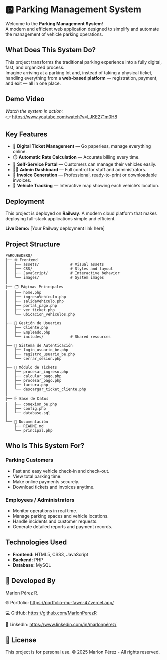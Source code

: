 # 🅿️ Parking Management System

Welcome to the **Parking Management System**!  
A modern and efficient web application designed to simplify and automate the management of vehicle parking operations.



## What Does This System Do?

This project transforms the traditional parking experience into a fully digital, fast, and organized process.  
Imagine arriving at a parking lot and, instead of taking a physical ticket, handling everything from a **web-based platform** — registration, payment, and exit — all in one place.



## Demo Video

*Watch the system in action:*  
👉 https://www.youtube.com/watch?v=LJKE271m0H8


## Key Features

- 🎫 **Digital Ticket Management** — Go paperless, manage everything online.  
- ⏱️ **Automatic Rate Calculation** — Accurate billing every time.  
- 📱 **Self-Service Portal** — Customers can manage their vehicles easily.  
- 👨‍💼 **Admin Dashboard** — Full control for staff and administrators.  
- 🧾 **Invoice Generation** — Professional, ready-to-print or downloadable invoices.  
- 📍 **Vehicle Tracking** — Interactive map showing each vehicle’s location.

 ## Deployment
This project is deployed on **Railway**. A modern cloud platform that makes deploying full-stack applications simple and efficient.

**Live Demo:** [Your Railway deployment link here]



##  Project Structure

    PARQUEADERO/
    ├── 🌐 Frontend
    │   ├── assets/              # Visual assets
    │   ├── CSS/                 # Styles and layout
    │   ├── JavaScript/          # Interactive behavior
    │   └── images/              # System images
    │
    ├── 🗂️ Páginas Principales
    │   ├── home.php
    │   ├── ingresoVehículo.php
    │   ├── salidaVehículo.php
    │   ├── portal_pago.php
    │   ├── ver_ticket.php
    │   └── ubicacion_vehiculos.php
    │
    ├── 👥 Gestión de Usuarios
    │   ├── Cliente.php
    │   ├── Empleado.php
    │   └── includes/            # Shared resources
    │
    ├── 🔐 Sistema de Autenticación
    │   ├── login_usuario_be.php
    │   ├── registro_usuario_be.php
    │   └── cerrar_sesion.php
    │
    ├── 🎫 Módulo de Tickets
    │   ├── procesar_ingreso.php
    │   ├── calcular_pago.php
    │   ├── procesar_pago.php
    │   ├── factura.php
    │   └── descargar_ticket_cliente.php
    │
    ├── 🗄️ Base de Datos
    │   ├── conexion_be.php
    │   ├── config.php
    │   └── database.sql
    │
    └── 📄 Documentación
        ├── README.md
        └── principal.php



## Who Is This System For?

### Parking Customers
- Fast and easy vehicle check-in and check-out.  
- View total parking time.  
- Make online payments securely.  
- Download tickets and invoices anytime.

### Employees / Administrators
- Monitor operations in real time.  
- Manage parking spaces and vehicle locations.  
- Handle incidents and customer requests.  
- Generate detailed reports and payment records.


## Technologies Used

- **Frontend:** HTML5, CSS3, JavaScript  
- **Backend:** PHP  
- **Database:** MySQL  


## 👥 Developed By

Marlon Pérez R.

🌐 Portfolio: https://portfolio-mu-fawn-47.vercel.app/

💻 GitHub: https://github.com/MarlonPerezR

💼 LinkedIn: https://www.linkedin.com/in/marlonpérez/

## 📄 License

This project is for personal use. © 2025 Marlon Pérez - All rights reserved.

